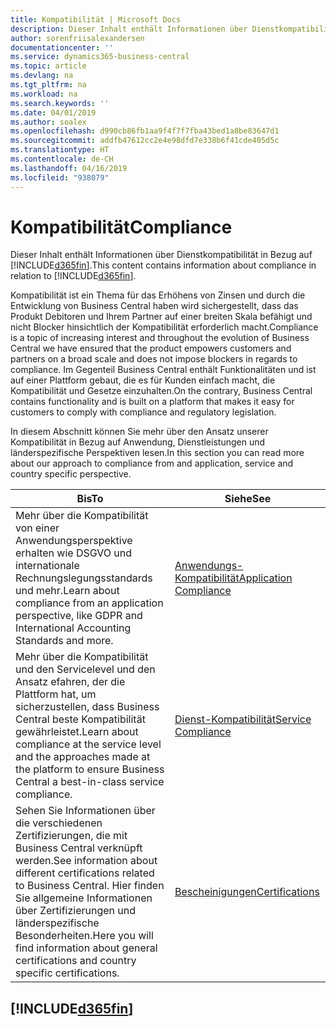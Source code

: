 ```yaml
---
title: Kompatibilität | Microsoft Docs
description: Dieser Inhalt enthält Informationen über Dienstkompatibilität in Bezug auf Business Central.
author: sorenfriisalexandersen
documentationcenter: ''
ms.service: dynamics365-business-central
ms.topic: article
ms.devlang: na
ms.tgt_pltfrm: na
ms.workload: na
ms.search.keywords: ''
ms.date: 04/01/2019
ms.author: soalex
ms.openlocfilehash: d990cb86fb1aa9f4f7f7fba43bed1a8be83647d1
ms.sourcegitcommit: addfb47612cc2e4e98dfd7e338b6f41cde405d5c
ms.translationtype: HT
ms.contentlocale: de-CH
ms.lasthandoff: 04/16/2019
ms.locfileid: "938079"
---
```

# <a name="compliance"></a><span data-ttu-id="a60d7-103">Kompatibilität</span><span class="sxs-lookup"><span data-stu-id="a60d7-103">Compliance</span></span>
<span data-ttu-id="a60d7-104">Dieser Inhalt enthält Informationen über Dienstkompatibilität in Bezug auf [!INCLUDE[d365fin](../includes/d365fin_md.md)].</span><span class="sxs-lookup"><span data-stu-id="a60d7-104">This content contains information about compliance in relation to [!INCLUDE[d365fin](../includes/d365fin_md.md)].</span></span>  

<span data-ttu-id="a60d7-105">Kompatibilität ist ein Thema für das Erhöhens von Zinsen und durch die Entwicklung von Business Central  haben wird sichergestellt, dass das Produkt Debitoren und Ihrem Partner auf einer breiten Skala befähigt und nicht Blocker hinsichtlich der Kompatibilität erforderlich macht.</span><span class="sxs-lookup"><span data-stu-id="a60d7-105">Compliance is a topic of increasing interest and throughout the evolution of Business Central we have ensured that the product empowers customers and partners on a broad scale and does not impose blockers in regards to compliance.</span></span> <span data-ttu-id="a60d7-106">Im Gegenteil Business Central enthält Funktionalitäten und ist auf einer Plattform gebaut, die es für Kunden einfach macht, die Kompatibilität und Gesetze einzuhalten.</span><span class="sxs-lookup"><span data-stu-id="a60d7-106">On the contrary, Business Central contains functionality and is built on a platform that makes it easy for customers to comply with compliance and regulatory legislation.</span></span>

<span data-ttu-id="a60d7-107">In diesem Abschnitt können Sie mehr über den Ansatz unserer Kompatibilität in Bezug auf Anwendung, Dienstleistungen und länderspezifische Perspektiven lesen.</span><span class="sxs-lookup"><span data-stu-id="a60d7-107">In this section you can read more about our approach to compliance from and application, service and country specific perspective.</span></span>

|<span data-ttu-id="a60d7-108">**Bis**</span><span class="sxs-lookup"><span data-stu-id="a60d7-108">**To**</span></span>|<span data-ttu-id="a60d7-109">**Siehe**</span><span class="sxs-lookup"><span data-stu-id="a60d7-109">**See**</span></span>|  
|------------|-------------|  
|<span data-ttu-id="a60d7-110">Mehr über die Kompatibilität von einer Anwendungsperspektive erhalten wie DSGVO und internationale Rechnungslegungsstandards und mehr.</span><span class="sxs-lookup"><span data-stu-id="a60d7-110">Learn about compliance from an application perspective, like GDPR and International Accounting Standards and more.</span></span>|[<span data-ttu-id="a60d7-111">Anwendungs-Kompatibilität</span><span class="sxs-lookup"><span data-stu-id="a60d7-111">Application Compliance</span></span>](compliance-application-compliance.md)|  
|<span data-ttu-id="a60d7-112">Mehr über die Kompatibilität und den Servicelevel und den Ansatz efahren, der die Plattform hat, um sicherzustellen, dass Business Central beste Kompatibilität gewährleistet.</span><span class="sxs-lookup"><span data-stu-id="a60d7-112">Learn about compliance at the service level and the approaches made at the platform to ensure Business Central a best-in-class service compliance.</span></span>|[<span data-ttu-id="a60d7-113">Dienst-Kompatibilität</span><span class="sxs-lookup"><span data-stu-id="a60d7-113">Service Compliance</span></span>](compliance-service-compliance.md)|  
|<span data-ttu-id="a60d7-114">Sehen Sie Informationen über die verschiedenen Zertifizierungen, die mit Business Central verknüpft werden.</span><span class="sxs-lookup"><span data-stu-id="a60d7-114">See information about different certifications related to Business Central.</span></span> <span data-ttu-id="a60d7-115">Hier finden Sie allgemeine Informationen über Zertifizierungen und länderspezifische Besonderheiten.</span><span class="sxs-lookup"><span data-stu-id="a60d7-115">Here you will find information about general certifications and country specific certifications.</span></span>|[<span data-ttu-id="a60d7-116">Bescheinigungen</span><span class="sxs-lookup"><span data-stu-id="a60d7-116">Certifications</span></span>](compliance-certifications.md)|  

 ## [!INCLUDE[d365fin](../includes/free_trial_md.md)]  
 

